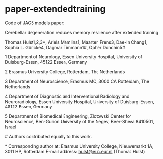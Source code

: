 # paper-extendedtraining
Code of JAGS models paper: 

Cerebellar degeneration reduces memory resilience after extended training

Thomas Hulst1,2,3*, Ariels Mamlins1, Maarten Frens3, Dae-In Chang1, Sophia L. Göricke4, Dagmar Timmann1#, Opher Donchin5#

1 Department of Neurology, Essen University Hospital, University of Duisburg-Essen, 45122 Essen, Germany

2 Erasmus University College, Rotterdam, The Netherlands

3 Department of Neuroscience, Erasmus MC, 3000 CA Rotterdam, The Netherlands

4 Department of Diagnostic and Interventional Radiology and Neuroradiology, Essen University Hospital, University of Duisburg-Essen, 45122 Essen, Germany

5 Department of Biomedical Engineering, Zlotowski Center for Neuroscience, Ben-Gurion University of the Negev, Beer-Sheva 8410501, Israel

\# Authors contributed equally to this work. 

\* Corresponding author at: Erasmus University College, Nieuwemarkt 1A, 3011 HP, Rotterdam
E-mail address: hulst@euc.eur.nl (Thomas Hulst)

